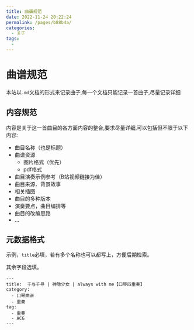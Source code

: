 ```yaml
---
title: 曲谱规范
date: 2022-11-24 20:22:24
permalink: /pages/b88b4a/
categories:
  - 关于
tags:
  - 
---
```

# 曲谱规范

本站以`.md`文档的形式来记录曲子,每一个文档只能记录一首曲子,尽量记录详细



## 内容规范
内容是关于这一首曲目的各方面内容的整合,要求尽量详细,可以包括但不限于以下内容:
- 曲目名称（也是标题）
- 曲谱资源
  - 图片格式（优先）
  - pdf格式
- 曲目演奏示例参考（B站视频链接为佳）
- 曲目来源、背景故事
- 相关插图
- 曲目的多种版本
- 演奏要点，曲目编排等
- 曲目的改编思路
- ...

## 元数据格式

示例，`title`必填，若有多个名称也可以都写上，方便后期检索。

其余字段选填。

```
---
title:  千与千寻 | 神隐少女 | always with me【口琴四重奏】
category:
  - 口琴曲谱
  - 重奏
tag:
  - 重奏
  - ACG
---
```


